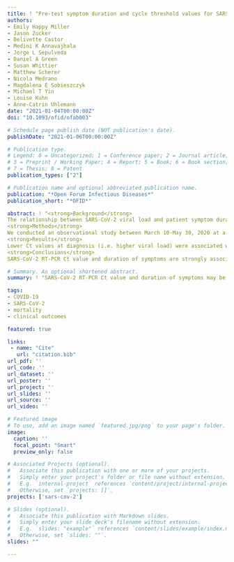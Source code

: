 ```yaml
---
title: ! "Pre-test symptom duration and cycle threshold values for SARS-CoV-2 reverse transcription-PCR (RT-PCR) predict COVID-19 mortality"
authors:
- Emily Happy Miller
- Jason Zucker
- Delivette Castor
- Medini K Annavajhala
- Jorge L Sepulveda
- Daniel A Green
- Susan Whittier
- Matthew Scherer
- Nicola Medrano
- Magdalena E Sobieszczyk
- Michael T Yin
- Louise Kuhn
- Anne-Catrin Uhlemann
date: "2021-01-04T00:00:00Z"
doi: "10.1093/ofid/ofab003"

# Schedule page publish date (NOT publication's date).
publishDate: "2021-01-06T00:00:00Z"

# Publication type.
# Legend: 0 = Uncategorized; 1 = Conference paper; 2 = Journal article;
# 3 = Preprint / Working Paper; 4 = Report; 5 = Book; 6 = Book section;
# 7 = Thesis; 8 = Patent
publication_types: ["2"]

# Publication name and optional abbreviated publication name.
publication: "*Open Forum Infectious Diseases*"
publication_short: "*OFID*"

abstract: ! "<strong>Background</strong>  
The relationship between SARS-CoV-2 viral load and patient symptom duration in both in- and outpatients, and the impact of these factors on patient outcomes, are currently unknown. Understanding these associations is important to clinicians caring for patients with COVID-19.   
<strong>Methods</strong>  
We conducted an observational study between March 10-May 30, 2020 at a large quaternary academic medical center in New York City. Patient characteristics, laboratory values, and clinical outcomes were abstracted from the electronic medical records. Of all patients tested for SARS-CoV-2 during this time (N=16,384), there were 5,467 patients with positive tests, of which 4,254 had available Ct values and were included in further analysis. Univariable and multivariable logistic regression models were used to test associations between Ct values, duration of symptoms prior to testing, patient characteristics and mortality. The primary outcome is defined as death or discharge to hospice.    
<strong>Results</strong>  
Lower Ct values at diagnosis (i.e. higher viral load) were associated with significantly higher mortality among both in- and out-patients. Interestingly, patients with a shorter time since the onset of symptoms to testing had a worse prognosis, with those presenting less than three days from symptom onset having 2-fold increased odds of death. After adjusting for time since symptom onset and other clinical covariates, Ct values remained a strong predictor of mortality.    
<strong>Conclusions</strong>  
SARS-CoV-2 RT-PCR Ct value and duration of symptoms are strongly associated with mortality. These two factors add useful information for clinicians to risk stratify patients presenting with COVID-19."

# Summary. An optional shortened abstract.
summary: ! "SARS-CoV-2 RT-PCR Ct value and duration of symptoms may be useful in risk stratification of patients with COVID-19."

tags:
- COVID-19
- SARS-CoV-2
- mortality
- clinical outcomes

featured: true

links:
 - name: "Cite"
   url: "citation.bib"
url_pdf: ''
url_code: ''
url_dataset: ''
url_poster: ''
url_project: ''
url_slides: ''
url_source: ''
url_video: ''

# Featured image
# To use, add an image named `featured.jpg/png` to your page's folder. 
image:
  caption: ''
  focal_point: "Smart"
  preview_only: false

# Associated Projects (optional).
#   Associate this publication with one or more of your projects.
#   Simply enter your project's folder or file name without extension.
#   E.g. `internal-project` references `content/project/internal-project/index.md`.
#   Otherwise, set `projects: []`.
projects: ['sars-cov-2']

# Slides (optional).
#   Associate this publication with Markdown slides.
#   Simply enter your slide deck's filename without extension.
#   E.g. `slides: "example"` references `content/slides/example/index.md`.
#   Otherwise, set `slides: ""`.
slides: ""

---
```

